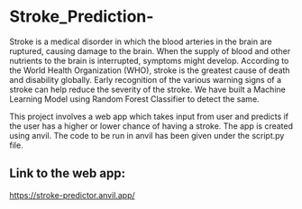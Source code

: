 # Stroke_Prediction-
Stroke is a medical disorder in which the blood arteries in the brain are ruptured, causing damage to the brain. When the supply of blood and other nutrients to the brain is interrupted, symptoms might develop. According to the World Health Organization (WHO), stroke is the greatest cause of death and disability globally. Early recognition of the various warning signs of a stroke can help reduce the severity of the stroke.  We have built a Machine Learning Model using Random Forest Classifier to detect the same.

This project involves a web app which takes input from user and predicts if the user has a higher or lower chance of having a stroke. The app is created using anvil. The code to be run in anvil has been given under the script.py file.

## Link to the web app:
https://stroke-predictor.anvil.app/
